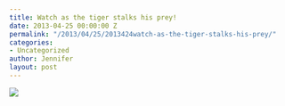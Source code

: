 ```yaml
---
title: Watch as the tiger stalks his prey!
date: 2013-04-25 00:00:00 Z
permalink: "/2013/04/25/2013424watch-as-the-tiger-stalks-his-prey/"
categories:
- Uncategorized
author: Jennifer
layout: post
---
```


![](/teamelam/assets/images/Watch-as-the-tiger-stalks-his-prey/iphone-20130424224011-0.jpg)
